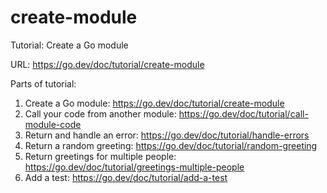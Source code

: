 # create-module

Tutorial: Create a Go module

URL: <https://go.dev/doc/tutorial/create-module>

Parts of tutorial:
1. Create a Go module: <https://go.dev/doc/tutorial/create-module>
2. Call your code from another module:
    <https://go.dev/doc/tutorial/call-module-code>
3. Return and handle an error: <https://go.dev/doc/tutorial/handle-errors>
4. Return a random greeting: <https://go.dev/doc/tutorial/random-greeting>
5. Return greetings for multiple people:
   <https://go.dev/doc/tutorial/greetings-multiple-people>
6. Add a test: <https://go.dev/doc/tutorial/add-a-test>
